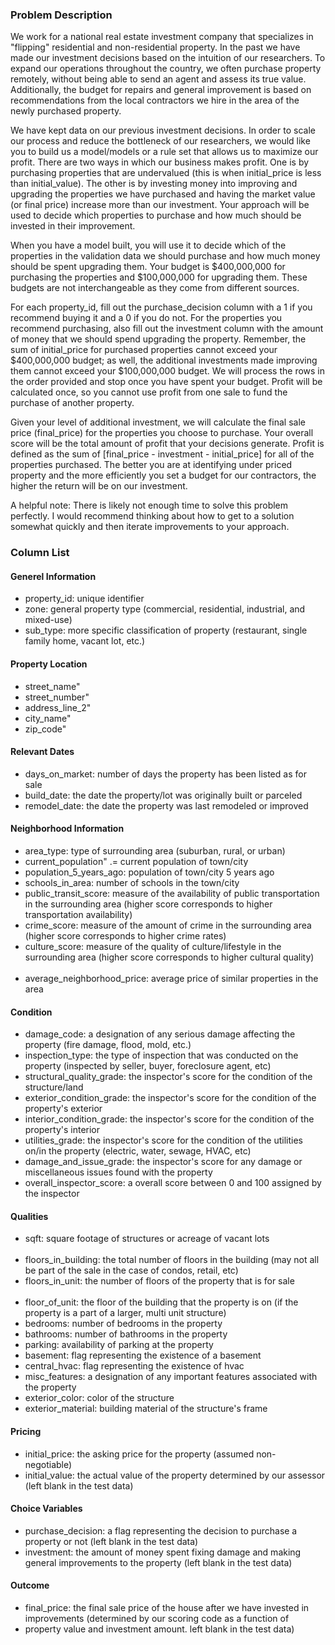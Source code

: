 
### Problem Description 

We work for a national real estate investment company that specializes in "flipping" residential and non-residential property. In the past we have made our investment decisions based on the intuition of our researchers. To expand our operations throughout the country, we often purchase property remotely, without being able to send an agent and assess its true value. Additionally, the budget for repairs and general improvement is based on recommendations from the local contractors we hire in the area of the newly purchased property.

We have kept data on our previous investment decisions. In order to scale our process and reduce the bottleneck of our researchers, we would like you to build us a model/models or a rule set that allows us to maximize our profit. There are two ways in which our business makes profit. One is by purchasing properties that are undervalued (this is when initial_price is less than initial_value). The other is by investing money into improving and upgrading the properties we have purchased and having the market value (or final price) increase more than our investment. Your approach will be used to decide which properties to purchase and how much should be invested in their improvement.

When you have a model built, you will use it to decide which of the properties in the validation data we should purchase and how much money should be spent upgrading them. Your budget is $400,000,000 for purchasing the properties and $100,000,000 for upgrading them. These budgets are not interchangeable as they come from different sources.

For each property_id, fill out the purchase_decision column with a 1 if you recommend buying it and a 0 if you do not. For the properties you recommend purchasing, also fill out the investment column with the amount of money that we should spend upgrading the property. Remember, the sum of initial_price for purchased properties cannot exceed your $400,000,000 budget; as well, the additional investments made improving them cannot exceed your $100,000,000 budget. We will process the rows in the order provided and stop once you have spent your budget. Profit will be calculated once, so you cannot use profit from one sale to fund the purchase of another property.

Given your level of additional investment, we will calculate the final sale price (final_price) for the properties you choose to purchase. Your overall score will be the total amount of profit that your decisions generate. Profit is defined as the sum of [final_price - investment - initial_price] for all of the properties purchased. The better you are at identifying under priced property and the more efficiently you set a budget for our contractors, the higher the return will be on our investment.

A helpful note: There is likely not enough time to solve this problem perfectly. I would recommend thinking about how to get to a solution somewhat quickly and then iterate improvements to your approach.


### Column List

#### Generel Information
+ property_id: unique identifier
+ zone: general property type (commercial, residential, industrial, and mixed-use)
+ sub_type: more specific classification of property (restaurant, single family home, vacant lot, etc.)  

#### Property Location
+ street_name"                   
+ street_number"                      
+ address_line_2"  
+ city_name"
+ zip_code"                           

#### Relevant Dates                         
+ days_on_market: number of days the property has been listed as for sale
+ build_date: the date the property/lot was originally built or parceled 
+ remodel_date: the date the property was last remodeled or improved

#### Neighborhood Information
+ area_type: type of surrounding area (suburban, rural, or urban)
+ current_population" .= current population of town/city 
+ population_5_years_ago: population of town/city 5 years ago                  
+ schools_in_area: number of schools in the town/city                    
+ public_transit_score: measure of the availability of public transportation in the surrounding area (higher score corresponds to higher transportation availability)              
+ crime_score: measure of the amount of crime in the surrounding area (higher score corresponds to higher crime rates)                  
+ culture_score: measure of the quality of culture/lifestyle in the surrounding area (higher score corresponds to higher cultural quality)                      
+ average_neighborhood_price: average price of similar properties in the area                          

#### Condition               
+ damage_code: a designation of any serious damage affecting the property (fire damage, flood, mold, etc.) 
+ inspection_type: the type of inspection that was conducted on the property (inspected by seller, buyer, foreclosure agent, etc)
+ structural_quality_grade: the inspector's score for the condition of the structure/land        
+ exterior_condition_grade: the inspector's score for the condition of the property's exterior        
+ interior_condition_grade: the inspector's score for the condition of the property's interior         
+ utilities_grade: the inspector's score for the condition of the utilities on/in the property (electric, water, sewage, HVAC, etc)      
+ damage_and_issue_grade: the inspector's score for any damage or miscellaneous issues found with the property
+ overall_inspector_score: a overall score between 0 and 100 assigned by the inspector

#### Qualities
+ sqft: square footage of structures or acreage of vacant lots                                
+ floors_in_building: the total number of floors in the building (may not all be part of the sale in the case of condos, retail, etc)                
+ floors_in_unit: the number of floors of the property that is for sale                     
+ floor_of_unit: the floor of the building that the property is on (if the property is a part of a larger, multi unit structure)                     
+ bedrooms: number of bedrooms in the property                           
+ bathrooms: number of bathrooms in the property                          
+ parking: availability of parking at the property                            
+ basement: flag representing the existence of a basement                          
+ central_hvac: flag representing the existence of hvac                       
+ misc_features: a designation of any important features associated with the property                     
+ exterior_color: color of the structure                     
+ exterior_material: building material of the structure's frame 

#### Pricing
+ initial_price: the asking price for the property (assumed non-negotiable)  
+ initial_value: the actual value of the property determined by our assessor (left blank in the test data)

#### Choice Variables
+ purchase_decision: a flag representing the decision to purchase a property or not (left blank in the test data)
+ investment: the amount of money spent fixing damage and making general improvements to the property (left blank in the test data)

#### Outcome 
+ final_price: the final sale price of the house after we have invested in improvements (determined by our scoring code as a function of 
+ property value and investment amount. left blank in the test data)




